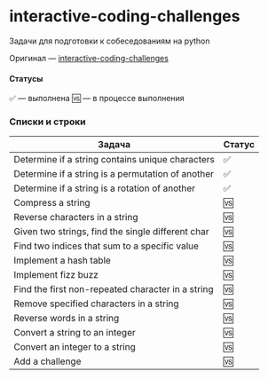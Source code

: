 # interactive-coding-challenges
Задачи для подготовки к собеседованиям на python

Оригинал — [interactive-coding-challenges](https://github.com/donnemartin/interactive-coding-challenges)

#### Статусы
✅ — выполнена
🆚 — в процессе выполнения


### Списки и строки
| Задача | Статус |
|--------------------------------------------------------------------------------------------------------------|--------------------------------------------------------------------------------------------------------------------------------------------|
| Determine if a string contains unique characters | ✅ |
| Determine if a string is a permutation of another | ✅ |
| Determine if a string is a rotation of another | ✅ |
| Compress a string | 🆚 |
| Reverse characters in a string | 🆚 |
| Given two strings, find the single different char | 🆚 |
| Find two indices that sum to a specific value | 🆚 |
| Implement a hash table | 🆚 |
| Implement fizz buzz | 🆚 |
| Find the first non-repeated character in a string | 🆚 |
| Remove specified characters in a string | 🆚 |
| Reverse words in a string | 🆚 |
| Convert a string to an integer | 🆚 |
| Convert an integer to a string | 🆚 |
| Add a challenge | 🆚 |
